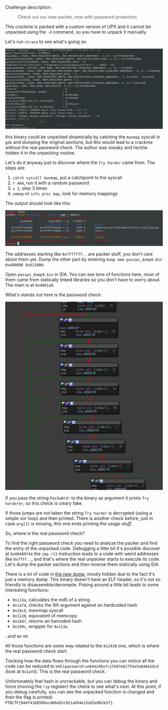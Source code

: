 Challenge description:

> Check out our new packer, now with password protection.

This crackme is packed with a custom version of UPX and it cannot be unpacked using the `-d` command, so you have to unpack it manually.

Let's run `strace` to see what's going on.

![alt text](strace.png)

this binary could be unpacked dinamically by catching the `munmap` syscall in `gdb` and dumping the original sections, but this would lead to a crackme without the real password check. The author was sneaky and he/she hidden it in the unpacking routine.

Let's do it anyway just to discover where the `Try harder` came from.
The steps are:
1. `catch syscall munmap`, put a catchpoint to the syscall
2. `r AAA`, run it with a random password
3. `s 3`, step 3 times
4. `vmmap` or `info proc map`, look for memory mappings

The output should look like this:

![alt text](proc_map.png)

The addresses starting like `0x7ffff7f..` are packer stuff, you don't care about them yet. Dump the other part by entering `dump mem passpx_dump0.bin 0x400000 0x613000`.

Open `passpx_dump0.bin` in IDA. You can see tons of functions here, most of them came from statically linked libraries so you don't have to worry about.
The main is at `0x4001a0`.

What's stands out here is the password check:

![alt text](fake_check.png)

If you pass the string `PasSw0rd!` to the binary as argument it prints `Try harderer`, so this check is cleary fake.

If those jumps are not taken the string `Try harder` is decrypted (using a simple xor loop) and then printed.
There is another check before, just in case `arg[1]` is missing, this one ends printing the _usage stuff_.

So, where is the real password check?

To find the right password check you need to analyze the packer and find the entry of the unpacked code.
Debugging a little bit it's possible discover at `0x00409f44` the `jmp r13` instruction leads to a code with weird addresses like `0x7fff..`, and that's where the real unpacker starts to execute its code. Let's dump the packer sections and then reverse them statically using IDA.

There is a lot of code in [the new dump](passpx_dump1.bin), mostly hidden due to the fact it's just a memory dump. This binary doesn't have an ELF header, so it's not so friendly to disassemble/decompile.
Poking around a little bit leads to some interesting functions:
* `0x113a`, calculates the md5 of a string
* `0x1af4`, checks the 5th argument against an hardcoded hash
* `0x10c6`, memmap syscall
* `0x1120`, equivalent of memcopy
* `0x18d7`, returns an harcoded hash
* `0x199c`, wrapper for `0x113a`

..and so on

All those functions are some way related to the `0x2438` one, which is where the real password check start.

Tracking how the data flows through the functions you can notice all the code can be reduced to `md5(password)=e6442d0a7c15507e62753e5e044e5dcd` (look at `0x1af4`). This is the real password check.

Unfortunately that hash is uncrackable, but you can debug the binary and force (moving the `rip` register) the check to see what's next.
At this point, if you debug carefully, you can see the unpacked function is changed and then the flag is printed: `PTBCTF{8d4f4168500acd66e65c921a694e15dd2e862e5f}`.